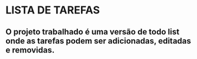 # LISTA DE TAREFAS

## O projeto trabalhado é uma versão de todo list onde as tarefas podem ser adicionadas, editadas e removidas.